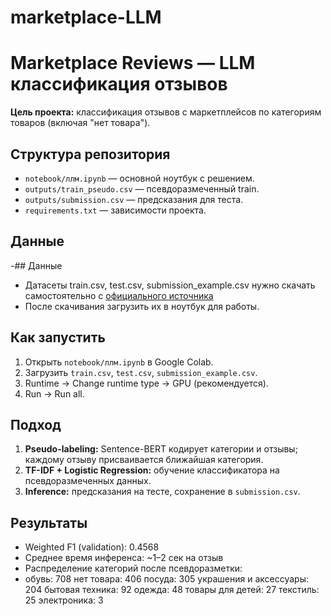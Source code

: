# marketplace-LLM
# Marketplace Reviews — LLM классификация отзывов

**Цель проекта:** классификация отзывов с маркетплейсов по категориям товаров (включая "нет товара").

## Структура репозитория
- `notebook/ллм.ipynb` — основной ноутбук с решением.
- `outputs/train_pseudo.csv` — псевдоразмеченный train.
- `outputs/submission.csv` — предсказания для теста.
- `requirements.txt` — зависимости проекта.

## Данные
-## Данные
- Датасеты train.csv, test.csv, submission_example.csv нужно скачать самостоятельно с [официального источника](https://data.tinkoff.ru/s/QKAc6RXwKRck6Bs)
- После скачивания загрузить их в ноутбук для работы.

## Как запустить
1. Открыть `notebook/ллм.ipynb` в Google Colab.
2. Загрузить `train.csv`, `test.csv`, `submission_example.csv`.
3. Runtime → Change runtime type → GPU (рекомендуется).
4. Run → Run all.

## Подход
1. **Pseudo-labeling:** Sentence-BERT кодирует категории и отзывы; каждому отзыву присваивается ближайшая категория.
2. **TF-IDF + Logistic Regression:** обучение классификатора на псевдоразмеченных данных.
3. **Inference:** предсказания на тесте, сохранение в `submission.csv`.

## Результаты
- Weighted F1 (validation): 0.4568
- Среднее время инференса: ~1–2 сек на отзыв
- Распределение категорий после псевдоразметки:
- обувь: 708
нет товара: 406
посуда: 305
украшения и аксессуары: 204
бытовая техника: 92
одежда: 48
товары для детей: 27
текстиль: 25
электроника: 3
